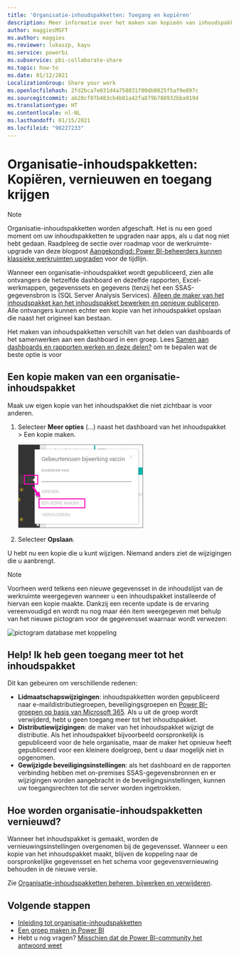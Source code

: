 ```yaml
---
title: 'Organisatie-inhoudspakketten: Toegang en kopiëren'
description: Meer informatie over het maken van kopieën van inhoudspakketten van uw organisatie in Power BI en over het oplossen van problemen hiermee
author: maggiesMSFT
ms.author: maggies
ms.reviewer: lukaszp, kayu
ms.service: powerbi
ms.subservice: pbi-collaborate-share
ms.topic: how-to
ms.date: 01/12/2021
LocalizationGroup: Share your work
ms.openlocfilehash: 2fd2bca7e031d4a758031f80db0825f5af9e897c
ms.sourcegitcommit: ab28cf07b483cb4b01a42fa879b788932bba919d
ms.translationtype: HT
ms.contentlocale: nl-NL
ms.lasthandoff: 01/15/2021
ms.locfileid: "98227233"
---
```

# <a name="organizational-content-packs-copy-refresh-and-get-access"></a>Organisatie-inhoudspakketten: Kopiëren, vernieuwen en toegang krijgen

> [!NOTE]
> Organisatie-inhoudspakketten worden afgeschaft. Het is nu een goed moment om uw inhoudspakketten te upgraden naar apps, als u dat nog niet hebt gedaan. Raadpleeg de sectie over roadmap voor de werkruimte-upgrade van deze blogpost [Aangekondigd: Power BI-beheerders kunnen klassieke werkruimten upgraden](https://powerbi.microsoft.com/blog/announcing-power-bi-admins-can-upgrade-classic-workspaces-and-roadmap-update/) voor de tijdlijn.
> 

Wanneer een organisatie-inhoudspakket wordt gepubliceerd, zien alle ontvangers de hetzelfde dashboard en dezelfde rapporten, Excel-werkmappen, gegevenssets en gegevens (tenzij het een SSAS-gegevensbron is (SQL Server Analysis Services).  [Alleen de maker van het inhoudspakket kan het inhoudspakket bewerken en opnieuw publiceren](service-organizational-content-pack-manage-update-delete.md).  Alle ontvangers kunnen echter een kopie van het inhoudspakket opslaan die naast het origineel kan bestaan.

Het maken van inhoudspakketten verschilt van het delen van dashboards of het samenwerken aan een dashboard in een groep. Lees [Samen aan dashboards en rapporten werken en deze delen?](service-how-to-collaborate-distribute-dashboards-reports.md) om te bepalen wat de beste optie is voor 

## <a name="create-a-copy-of-an-organizational-content-pack"></a>Een kopie maken van een organisatie-inhoudspakket
Maak uw eigen kopie van het inhoudspakket die niet zichtbaar is voor anderen.

1. Selecteer **Meer opties** (...) naast het dashboard van het inhoudspakket > Een kopie maken.

    ![Schermopname van een dialoogvenster voor meer opties.](media/service-organizational-content-pack-copy-refresh-access/power-bi-create-copy-organizational-content-pack.png)
2. Selecteer **Opslaan**.  

U hebt nu een kopie die u kunt wijzigen. Niemand anders ziet de wijzigingen die u aanbrengt.

> [!NOTE]
> Voorheen werd telkens een nieuwe gegevensset in de inhoudslijst van de werkruimte weergegeven wanneer u een inhoudspakket installeerde of hiervan een kopie maakte. Dankzij een recente update is de ervaring vereenvoudigd en wordt nu nog maar één item weergegeven met behulp van het nieuwe pictogram voor de gegevensset waarnaar wordt verwezen:
>
> ![pictogram database met koppeling](media/service-organizational-content-pack-copy-refresh-access/power-bi-dataset-reference-icon.png)
>

## <a name="help--i-can-no-longer-access-the-content-pack"></a>Help!  Ik heb geen toegang meer tot het inhoudspakket
Dit kan gebeuren om verschillende redenen:

* **Lidmaatschapswijzigingen**:  inhoudspakketten worden gepubliceerd naar e-maildistributiegroepen, beveiligingsgroepen en [Power BI-groepen op basis van Microsoft 365](https://support.office.com/article/Create-a-group-in-Office-365-7124dc4c-1de9-40d4-b096-e8add19209e9).  Als u uit de groep wordt verwijderd, hebt u geen toegang meer tot het inhoudspakket.
* **Distributiewijzigingen**: de maker van het inhoudspakket wijzigt de distributie. Als het inhoudspakket bijvoorbeeld oorspronkelijk is gepubliceerd voor de hele organisatie, maar de maker het opnieuw heeft gepubliceerd voor een kleinere doelgroep, bent u daar mogelijk niet in opgenomen.
* **Gewijzigde beveiligingsinstellingen**: als het dashboard en de rapporten verbinding hebben met on-premises SSAS-gegevensbronnen en er wijzigingen worden aangebracht in de beveiligingsinstellingen, kunnen uw toegangsrechten tot die server worden ingetrokken.

## <a name="how-are-organizational-content-packs-refreshed"></a>Hoe worden organisatie-inhoudspakketten vernieuwd?
Wanneer het inhoudspakket is gemaakt, worden de vernieuwingsinstellingen overgenomen bij de gegevensset.  Wanneer u een kopie van het inhoudspakket maakt, blijven de koppeling naar de oorspronkelijke gegevensset en het schema voor gegevensvernieuwing behouden in de nieuwe versie.

Zie [Organisatie-inhoudspakketten beheren, bijwerken en verwijderen](service-organizational-content-pack-manage-update-delete.md).

## <a name="next-steps"></a>Volgende stappen
* [Inleiding tot organisatie-inhoudspakketten](service-organizational-content-pack-introduction.md)
* [Een groep maken in Power BI](service-create-distribute-apps.md)
* Hebt u nog vragen? [Misschien dat de Power BI-community het antwoord weet](https://community.powerbi.com/)
